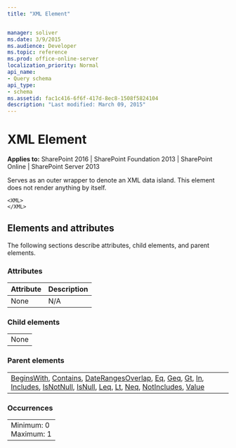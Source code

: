 ```yaml
---
title: "XML Element"


manager: soliver
ms.date: 3/9/2015
ms.audience: Developer
ms.topic: reference
ms.prod: office-online-server
localization_priority: Normal
api_name:
- Query schema
api_type:
- schema
ms.assetid: fac1c416-6f6f-417d-8ec8-1508f5824104
description: "Last modified: March 09, 2015"
---
```


# XML Element

 
  
 **Applies to:** SharePoint 2016 | SharePoint Foundation 2013 | SharePoint Online | SharePoint Server 2013
  
Serves as an outer wrapper to denote an XML data island. This element does not render anything by itself.
  
```
<XML>
</XML>
```

## Elements and attributes

The following sections describe attributes, child elements, and parent elements.

### Attributes

|**Attribute**|**Description**|
|:-----|:-----|
|None  <br/> |N/A  <br/> |
   
### Child elements

||
|:-----|
|None |
   
### Parent elements

||
|:-----|
|[BeginsWith](beginswith-element-query.md), [Contains](contains-element-query.md), [DateRangesOverlap](daterangesoverlap-element-query.md), [Eq](eq-element-query.md), [Geq](geq-element-query.md), [Gt](gt-element-query.md), [In](in-element-query.md), [Includes](includes-element-query.md), [IsNotNull](isnotnull-element-query.md), [IsNull](isnull-element-query.md), [Leq](leq-element-query.md), [Lt](lt-element-query.md), [Neq](neq-element-query.md), [NotIncludes](notincludes-element-query.md), [Value](value-element-query.md)|
   
### Occurrences

||
|:-----|
|Minimum: 0  <br/> Maximum: 1  <br/> |
   

